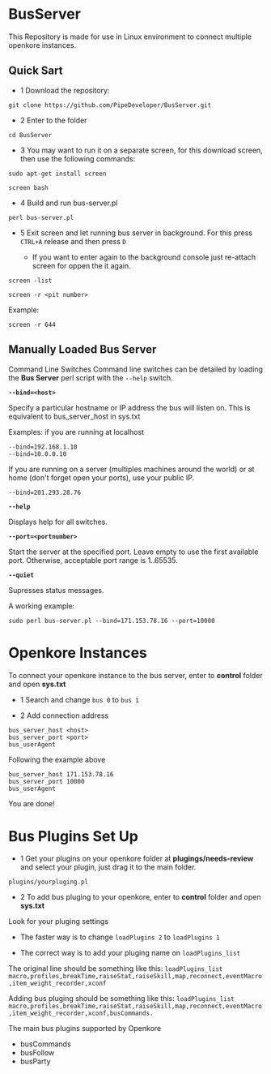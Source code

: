 # BusServer

This Repository is made for use in Linux environment to connect multiple openkore instances.


## Quick Sart

* 1 Download the repository:
```
git clone https://github.com/PipeDeveloper/BusServer.git
```

* 2 Enter to the folder
```
cd BusServer
```

* 3 You may want to run it on a separate screen, for this download screen, then use the following commands:
```
sudo apt-get install screen

screen bash
```

* 4 Build and run bus-server.pl
```
perl bus-server.pl
```

* 5 Exit screen and let running bus server in background.
For this press `CTRL+A` release and then press `D`

  - If you want to enter again to the background console just re-attach screen for oppen the it again.
```
screen -list

screen -r <pit number>
```
Example:
```
screen -r 644
```

## Manually Loaded Bus Server

Command Line Switches
Command line switches can be detailed by loading the **Bus Server** perl script with the `--help` switch.

**`--bind=<host>`**

Specify a particular hostname or IP address the bus will listen on. This is equivalent to bus_server_host in sys.txt

Examples:
if you are running at localhost
```
--bind=192.168.1.10
--bind=10.0.0.10
```

If you are running on a server (multiples machines around the world) or at home (don't forget open your ports), use your public IP.
```
--bind=201.293.28.76
```

**`--help`**

Displays help for all switches.

**`--port=<portnumber>`**

Start the server at the specified port. Leave empty to use the first available port. Otherwise, acceptable port range is 1..65535.
 
**`--quiet`**

Supresses status messages.


A working example:
```
sudo perl bus-server.pl --bind=171.153.78.16 --port=10000
```


# Openkore Instances

To connect your openkore instance to the bus server, enter to **control** folder and open **sys.txt**

* 1 Search and change `bus 0` to `bus 1`

* 2 Add connection address

```
bus_server_host <host>
bus_server_port <port>
bus_userAgent
```

Following the example above

```
bus_server_host 171.153.78.16
bus_server_port 10000
bus_userAgent
```

You are done!


# Bus Plugins Set Up

* 1 Get your plugins on your openkore folder at **plugings/needs-review** and select your plugin, just drag it to the main folder.

`plugins/yourpluging.pl`

* 2 To add bus pluging to your openkore, enter to **control** folder and open **sys.txt**

Look for your pluging settings
  - The faster way is to change `loadPlugins 2` to `loadPlugins 1`

  - The correct way is to add your pluging name on `loadPlugins_list`

The original line should be something like this:
`loadPlugins_list macro,profiles,breakTime,raiseStat,raiseSkill,map,reconnect,eventMacro,item_weight_recorder,xconf`

Adding bus pluging should be something like this:
`loadPlugins_list macro,profiles,breakTime,raiseStat,raiseSkill,map,reconnect,eventMacro,item_weight_recorder,xconf,busCommands.`

The main bus plugins supported by Openkore
  - busCommands
  - busFollow
  - busParty
 
